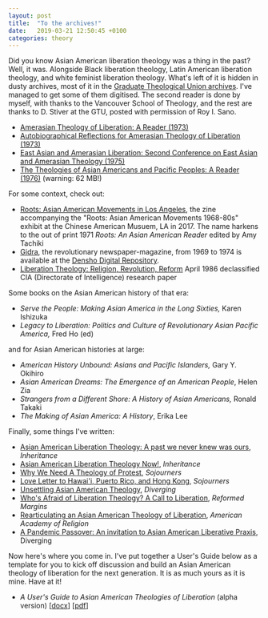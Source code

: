 ```yaml
---
layout: post
title:  "To the archives!"
date:   2019-03-21 12:50:45 +0100
categories: theory
---
```


Did you know Asian American liberation theology was a thing in the past? Well, it was. Alongside Black liberation theology, Latin American liberation theology, and white feminist liberation theology. What's left of it is hidden in dusty archives, most of it in the [Graduate Theological Union archives](https://oac.cdlib.org/findaid/ark:/13030/kt75804087/entire_text/). I've managed to get some of them digitised. The second reader is done by myself, with thanks to the Vancouver School of Theology, and the rest are thanks to D. Stiver at the GTU, posted with permission of Roy I. Sano. 

- [Amerasian Theology of Liberation: A Reader (1973)](/files/SanoReader1973.pdf) 
- [Autobiographical Reflections for Amerasian Theology of Liberation (1973)](/files/SanoAutobiographical1973.pdf)
- [East Asian and Amerasian Liberation: Second Conference on East Asian and Amerasian Theology (1975)](/files/SanoProceedings1975.pdf)
- [The Theologies of Asian Americans and Pacific Peoples: A Reader (1976)](/files/SanoReader1976.pdf) (warning: 62 MB!)

For some context, check out:

- [Roots: Asian American Movements in Los Angeles](http://camla.org/wp-content/uploads/2017/05/CAM-Roots-Zine-2017.pdf), the zine accompanying the "Roots: Asian American Movements 1968-80s" exhibit at the Chinese American Musuem, LA in 2017. The name harkens to the out of print 1971 *Roots: An Asian American Reader* edited by Amy Tachiki
- [Gidra](https://en.wikipedia.org/wiki/Gidra_(newspaper)), the revolutionary newspaper-magazine, from 1969 to 1974 is available at the [Densho Digital Repository](http://ddr.densho.org/ddr/densho/297/).
- [Liberation Theology: Religion, Revolution, Reform](https://www.cia.gov/library/readingroom/docs/CIA-RDP97R00694R000600050001-9.pdf) April 1986 declassified CIA (Directorate of Intelligence) research paper 

Some books on the Asian American history of that era:

- *Serve the People: Making Asian America in the Long Sixties,* Karen Ishizuka
- *Legacy to Liberation: Politics and Culture of Revolutionary Asian Pacific America,* Fred Ho (ed)

and for Asian American histories at large:

- *American History Unbound: Asians and Pacific Islanders,* Gary Y. Okihiro
-  *Asian American Dreams: The Emergence of an American People*, Helen Zia 
- *Strangers from a Different Shore: A History of Asian Americans,* Ronald Takaki
-  *The Making of Asian America: A History*, Erika Lee

Finally, some things I've written:

- [Asian American Liberation Theology: A past we never knew was ours](https://www.inheritancemag.com/article/asian-american-liberation-theology), *Inheritance* 
- [Asian American Liberation Theology Now!](https://www.inheritancemag.com/article/asian-american-liberation-theology-now), *Inheritance*
- [Why We Need A Theology of Protest](https://sojo.net/articles/why-we-need-theology-protest), *Sojourners*
- [Love Letter to Hawai'i, Puerto Rico, and Hong Kong](https://sojo.net/articles/poem-love-letter-hawaii-puerto-rico-and-hong-kong), *Sojourners*
- [Unsettling Asian American Theology](https://www.divergingmag.com/unsettling-asian-american-theology/), *Diverging*
- [Who's Afraid of Liberation Theology? A Call to Liberation](http://reformedmargins.com/whos-afraid-of-liberation-theology-a-call-to-liberation/), *Reformed Margins*
- [Rearticulating an Asian American Theology of Liberation](/files/WongAAR_final.pdf), *American Academy of Religion*
- [A Pandemic Passover: An invitation to Asian American Liberative Praxis](https://www.divergingmag.com/lent-week-6/), Diverging 

Now here's where you come in. I've put together a User's Guide below as a template for you to kick off discussion and build an Asian American theology of liberation for the next generation. It is as much yours as it is mine. Have at it! 

- *A User's Guide to Asian American Theologies of Liberation* (alpha version) [[docx](/files/UsersGuide.docx)] [[pdf](/files/UsersGuide.pdf)]
